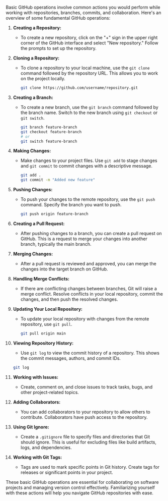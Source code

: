 Basic GitHub operations involve common actions you would perform while working with repositories, branches, commits, and collaboration. Here's an overview of some fundamental GitHub operations:

1. **Creating a Repository:**

   - To create a new repository, click on the "+" sign in the upper right corner of the GitHub interface and select "New repository." Follow the prompts to set up the repository.

2. **Cloning a Repository:**

   - To clone a repository to your local machine, use the `git clone` command followed by the repository URL. This allows you to work on the project locally.

     ```bash
     git clone https://github.com/username/repository.git
     ```

3. **Creating a Branch:**

   - To create a new branch, use the `git branch` command followed by the branch name. Switch to the new branch using `git checkout` or `git switch`.

     ```bash
     git branch feature-branch
     git checkout feature-branch
     # or
     git switch feature-branch
     ```

4. **Making Changes:**

   - Make changes to your project files. Use `git add` to stage changes and `git commit` to commit changes with a descriptive message.

     ```bash
     git add .
     git commit -m "Added new feature"
     ```

5. **Pushing Changes:**

   - To push your changes to the remote repository, use the `git push` command. Specify the branch you want to push.

     ```bash
     git push origin feature-branch
     ```

6. **Creating a Pull Request:**

   - After pushing changes to a branch, you can create a pull request on GitHub. This is a request to merge your changes into another branch, typically the main branch.

7. **Merging Changes:**

   - After a pull request is reviewed and approved, you can merge the changes into the target branch on GitHub.

8. **Handling Merge Conflicts:**

   - If there are conflicting changes between branches, Git will raise a merge conflict. Resolve conflicts in your local repository, commit the changes, and then push the resolved changes.

9. **Updating Your Local Repository:**

   - To update your local repository with changes from the remote repository, use `git pull`.

     ```bash
     git pull origin main
     ```

10. **Viewing Repository History:**

    - Use `git log` to view the commit history of a repository. This shows the commit messages, authors, and commit IDs.

    ```bash
    git log
    ```

11. **Working with Issues:**

    - Create, comment on, and close issues to track tasks, bugs, and other project-related topics.

12. **Adding Collaborators:**

    - You can add collaborators to your repository to allow others to contribute. Collaborators have push access to the repository.

13. **Using Git Ignore:**

    - Create a `.gitignore` file to specify files and directories that Git should ignore. This is useful for excluding files like build artifacts, logs, and dependencies.

14. **Working with Git Tags:**
    - Tags are used to mark specific points in Git history. Create tags for releases or significant points in your project.

These basic GitHub operations are essential for collaborating on software projects and managing version control effectively. Familiarizing yourself with these actions will help you navigate GitHub repositories with ease.
